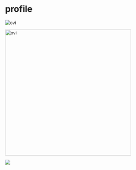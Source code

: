 # profile

<img src="https://github-readme-stats.vercel.app/api/top-langs?username=MasahitoKumada&show_icons=true&locale=ja&layout=compact&theme=chartreuse-dark" alt="ovi" /></p>

<img src="https://github-readme-stats.vercel.app/api?username=MasahitoKumada&show_icons=true&locale=ja&theme=chartreuse-dark" alt="ovi" width="410" /></p>

<img src="https://github-profile-trophy.vercel.app/?username=MasahitoKumada&theme=juicyfresh&no-bg=true" />
